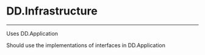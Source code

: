 ﻿# DD.Infrastructure
---

Uses DD.Application

Should use the implementations of interfaces in DD.Application

